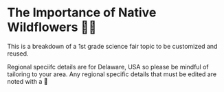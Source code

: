# The Importance of Native Wildflowers 🌷🌻

This is a breakdown of a 1st grade science fair topic to be customized and reused.

Regional speciifc details are for Delaware, USA so please be mindful of tailoring to your area. Any regional specific details that must be edited are noted with a 📍

